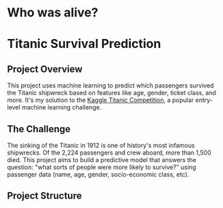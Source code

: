 # Who was alive?


# Titanic Survival Prediction

## Project Overview
This project uses machine learning to predict which passengers survived the Titanic shipwreck based on features like age, gender, ticket class, and more. It's my solution to the [Kaggle Titanic Competition](https://www.kaggle.com/competitions/titanic), a popular entry-level machine learning challenge.

## The Challenge
The sinking of the Titanic in 1912 is one of history's most infamous shipwrecks. Of the 2,224 passengers and crew aboard, more than 1,500 died. This project aims to build a predictive model that answers the question: "what sorts of people were more likely to survive?" using passenger data (name, age, gender, socio-economic class, etc).

## Project Structure
